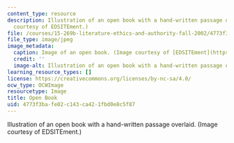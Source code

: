 ```yaml
---
content_type: resource
description: Illustration of an open book with a hand-written passage overlaid. (Image
  courtesy of EDSITEment.)
file: /courses/15-269b-literature-ethics-and-authority-fall-2002/4773f3bafe02c143ca421fbd0e8c5f87_15-269bf02.jpg
file_type: image/jpeg
image_metadata:
  caption: Image of an open book. (Image courtesy of [EDSITEment](https://edsitement.neh.gov/).)
  credit: ''
  image-alt: Illustration of an open book with a hand-written passage overlaid.
learning_resource_types: []
license: https://creativecommons.org/licenses/by-nc-sa/4.0/
ocw_type: OCWImage
resourcetype: Image
title: Open Book
uid: 4773f3ba-fe02-c143-ca42-1fbd0e8c5f87
---
```

Illustration of an open book with a hand-written passage overlaid. (Image courtesy of EDSITEment.)